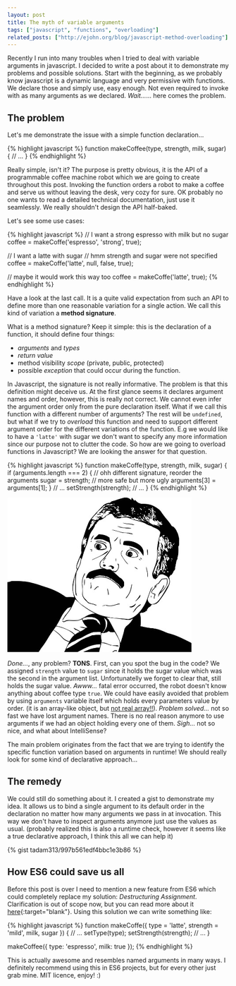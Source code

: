 ```yaml
---
layout: post
title: The myth of variable arguments
tags: ["javascript", "functions", "overloading"]
related_posts: ["http://ejohn.org/blog/javascript-method-overloading"]
---
```


Recently I run into many troubles when I tried to deal with variable arguments in javascript. I decided to write a post about it to demonstrate my problems and possible solutions. Start with the beginning, as we probably know javascript is a dynamic language and very permissive with functions. We declare those and simply use, easy enough. Not even required to invoke with as many arguments as we declared. *Wait...*... here comes the problem.

## The problem

Let's me demonstrate the issue with a simple function declaration...

{% highlight javascript %}
function makeCoffee(type, strength, milk, sugar) {
  // ...
}
{% endhighlight %}

Really simple, isn't it? The purpose is pretty obvious, it is the API of a programmable coffee machine robot which we are going to create throughout this post. Invoking the function orders a robot to make a coffee and serve us without leaving the desk, very cozy for sure. OK probably no one wants to read a detailed technical documentation, just use it seamlessly. We really shouldn't design the API half-baked.

Let's see some use cases:

{% highlight javascript %}
// I want a strong espresso with milk but no sugar
coffee = makeCoffe('espresso', 'strong', true);

// I want a latte with sugar
// hmm strength and sugar were not specified
coffee = makeCoffe('latte', null, false, true);

// maybe it would work this way too
coffee = makeCoffe('latte', true);
{% endhighlight %}

Have a look at the last call. It is a quite valid expectation from such an API to define more than one reasonable variation for a single action. We call this kind of variation a **method signature**.

What is a method signature? Keep it simple: this is the declaration of a function, it should define four things:

* *arguments* and *types*
* *return value*
* method visibility *scope* (private, public, protected)
* possible *exception* that could occur during the function.

In Javascript, the signature is not really informative. The problem is that this definition might deceive us. At the first glance seems it declares argument names and order, however, this is really not correct. We cannot even infer the argument order only from the pure declaration itself. What if we call this function with a different number of arguments? The rest will be `undefined`, but what if we try to *overload* this function and need to support different argument order for the different variations of the function. E.g we would like to have a `'latte'` with sugar we don't want to specify any more information since our purpose not to clutter the code. So how are we going to overload functions in Javascript? We are looking the answer for that question.

{% highlight javascript %}
function makeCoffe(type, strength, milk, sugar) {
  if (arguments.length === 2) {
    // ohh different signature, reorder the arguments
    sugar = strength;
    // more safe but more ugly
    arguments[3] = arguments[1];
  }
  // ...
  setStrength(strength);
  // ...
}
{% endhighlight %}

![surprise](/assets/images/varargs/surprise_meme.jpg)

*Done...*, any problem? **TONS**. First, can you spot the bug in the code? We assigned `strength` value to `sugar` since it holds the sugar value which was the second in the argument list. Unfortunatelly we forget to clear that, still holds the sugar value. *Awww...* fatal error occurred, the robot doesn't know anything about coffee type `true`. We could have easily avoided that problem by using `arguments` variable itself which holds every parameters value by order. (it is an array-like object, but [not real array!!](https://developer.mozilla.org/en-US/docs/Web/JavaScript/Reference/Functions/arguments)). *Problem solved...* not so fast we have lost argument names. There is no real reason anymore to use arguments if we had an object holding every one of them. *Sigh...* not so nice, and what about IntelliSense?

The main problem originates from the fact that we are trying to identify the specific function variation based on arguments in runtime! We should really look for some kind of declarative approach...

## The remedy

We could still do something about it. I created a gist to demonstrate my idea. It allows us to bind a single argument to its default order in the declaration no matter how many arguments we pass in at invocation. This way we don't have to inspect arguments anymore just use the values as usual. (probably realized this is also a runtime check, however it seems like a true declarative approach, I think this all we can help it)

{% gist tadam313/997b561edf4bbc1e3b86 %}

## How ES6 could save us all

Before this post is over I need to mention a new feature from ES6 which could completely replace my solution: *Destructuring Assignment*. Clarification is out of scope now, but you can read more about it [here](http://es6-features.org/#ParameterContextMatching){:target="blank"}. Using this solution we can write something like:

{% highlight javascript %}
function makeCoffe({ type = 'latte', strength = 'mild', milk, sugar }) {
  // ...
  setType(type);
  setStrength(strength);
  // ...
}

makeCoffee({ type: 'espresso', milk: true });
{% endhighlight %}

This is actually awesome and resembles named arguments in many ways. I definitely recommend using this in ES6 projects, but for every other just grab mine. MIT licence, enjoy! :)